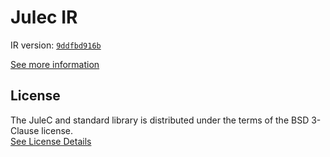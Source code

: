 # Julec IR

IR version: [`9ddfbd916b`](https://github.com/julelang/jule/tree/9ddfbd916b2f57b44842e4bd8047a8193cdd959e)

[See more information](https://manual.jule.dev/getting-started/install-from-source/compile-from-ir.html)

## License

The JuleC and standard library is distributed under the terms of the BSD 3-Clause license. \
[See License Details](./LICENSE)

